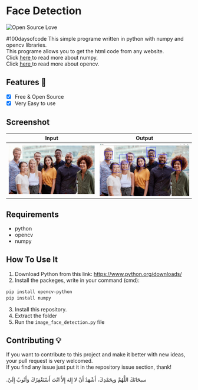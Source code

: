 # Face Detection

![Open Source Love](https://badges.frapsoft.com/os/v1/open-source.svg?v=102)

#100daysofcode This simple programe written in python with numpy and opencv libraries.<br>
This programe allows you to get the html code from any website.<br>
Click <a href="https://numpy.org/doc/"> here </a> to read more about numpy.<br>
Click <a href="https://docs.opencv.org/master/d6/d00/tutorial_py_root.html"> here </a> to read more about opencv.

## Features :dart:
* [x] Free & Open Source
* [x] Very Easy to use

## Screenshot
Input   |  Output
:---------------------: | :-----------------:
![screenshoot](test.jpg) | ![screenshoot](screenshots/fdcv.png)

## Requirements
* python
* opencv
* numpy

## How To Use It
1. Download Python from this link: https://www.python.org/downloads/
2. Install the packeges, write in your command (cmd):
```bash
pip install opencv-python
pip install numpy
```
3. Install this repository.
4. Extract the folder
5. Run the ```image_face_detection.py``` file

## Contributing 💡
If you want to contribute to this project and make it better with new ideas, your pull request is very welcomed.<br>
If you find any issue just put it in the repository issue section, thank!<br><br>
.سبحَانَكَ اللَّهُمَّ وَبِحَمْدِكَ، أَشْهَدُ أَنْ لا إِلهَ إِلأَ انْتَ أَسْتَغْفِرُكَ وَأَتْوبُ إِلَيْ
